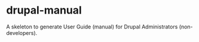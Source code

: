 # drupal-manual
A skeleton to generate User Guide (manual) for Drupal Administrators (non-developers).
